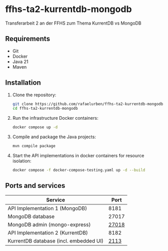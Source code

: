 # ffhs-ta2-kurrentdb-mongodb

Transferarbeit 2 an der FFHS zum Thema KurrentDB vs MongoDB

## Requirements

- Git
- Docker
- Java 21
- Maven

## Installation

1. Clone the repository:
    ```bash
    git clone https://github.com/rafaelurben/ffhs-ta2-kurrentdb-mongodb.git
    cd ffhs-ta2-kurrentdb-mongodb
    ```
2. Run the infrastructure Docker containers:
    ```bash
    docker compose up -d
    ```
3. Compile and package the Java projects:
    ```bash
    mvn compile package
    ```
4. Start the API implementations in docker containers for resource isolation:
    ```bash
    docker compose -f docker-compose-testing.yaml up -d --build
    ```

## Ports and services

| Service                                | Port                            |
|----------------------------------------|---------------------------------|
| API Implementation 1 (MongoDB)         | 8181                            |
| MongoDB database                       | 27017                           |
| MongoDB admin (mongo-express)          | [27018](http://localhost:27018) |
| API Implementation 2 (KurrentDB)       | 8182                            |
| KurrentDB database (incl. embedded UI) | [2113](http://localhost:2113)   |
